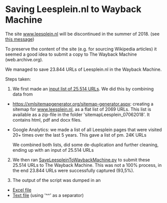# Saving Leesplein.nl to Wayback Machine

The site www.leesplein.nl will be discontinued in the summer of 2018. (see [this message](https://web.archive.org/web/20180608144204/https://www.bibliotheekblad.nl/nieuws/nieuwsarchief/bericht/1000008395/leesplein_wordt_in_de_zomer_be_c3_abindigd))

To preserve the content of the site (e.g. for sourcing Wikipedia articles) it seemed a good idea to submit a copy to The Wayback Machine (web.archive.org).

We managed to save 23.844 URLs of Leesplein.nl in the Wayback Machine. 

Steps taken: 

1) We first made an [input list of 25.514 URLs](Input-Leesplein_TeArchiverenURLs.txt). We did this by combining data from  

* https://xmlsitemapgenerator.org/sitemap-generator.aspx: creating a sitemap for www.leesplein.nl, as a flat list of 2069 URLs. This list is available as a zip-file in the folder 'sitemapLeesplein_07062018'. It contains html, pdf and docx files.
* Google Analytics: we made a list of all Leesplein pages that were visited 20+ times over the last 5 years. This gave a list of pm. 24K URLs 

  We combined both lists, did some de-duplication and further cleaning, ending up with an input of 25.514 URLs

2) We then ran [SaveLeespleinToWaybackMachine.py](SaveLeespleinToWaybackMachine.py) to submit these 25.514 URLs to The Wayback Machine. This was not a 100% process, in the end 23.844 URLs were successfully captured (93,5%). 

3) The output of the script was dumped in an 
* [Excel file](Output-Leesplein_GearchiveerdeURLs_14062018.xlsx)
* [Text file](Output-Leesplein_GearchiveerdeURLs_14062018.txt) (using '^^' as a separator)
